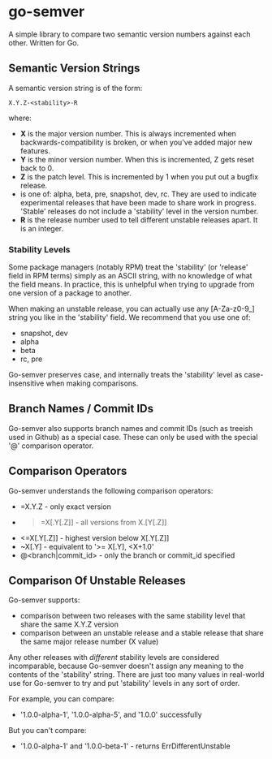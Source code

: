 # go-semver

A simple library to compare two semantic version numbers against each other. Written for Go.

## Semantic Version Strings

A semantic version string is of the form:

    X.Y.Z-<stability>-R

where:

* __X__ is the major version number. This is always incremented when backwards-compatibility is broken, or when you've added major new features.
* __Y__ is the minor version number. When this is incremented, Z gets reset back to 0.
* __Z__ is the patch level. This is incremented by 1 when you put out a bugfix release.
* __<stability>__ is one of: alpha, beta, pre, snapshot, dev, rc. They are used to indicate experimental releases that have been made to share work in progress. 'Stable' releases do not include a 'stability' level in the version number.
* __R__ is the release number used to tell different unstable releases apart. It is an integer.

### Stability Levels

Some package managers (notably RPM) treat the 'stability' (or 'release' field in RPM terms) simply as an ASCII string, with no knowledge of what the field means.  In practice, this is unhelpful when trying to upgrade from one version of a package to another.

When making an unstable release, you can actually use any [A-Za-z0-9_] string you like in the 'stability' field. We recommend that you use one of:

* snapshot, dev
* alpha
* beta
* rc, pre

Go-semver preserves case, and internally treats the 'stability' level as case-insensitive when making comparisons.

## Branch Names / Commit IDs

Go-semver also supports branch names and commit IDs (such as treeish used in Github) as a special case. These can only be used with the special '@' comparison operator.

## Comparison Operators

Go-semver understands the following comparison operators:

* =X.Y.Z - only exact version
* >=X[.Y[.Z]] - all versions from X.[Y[.Z]]
* <=X[.Y[.Z]] - highest version below X[.Y[.Z]]
* ~X[.Y] - equivalent to '>= X[.Y], <X+1.0'
* @<branch|commit_id> - only the branch or commit_id specified

## Comparison Of Unstable Releases

Go-semver supports:

* comparison between two releases with the same stability level that share the same X.Y.Z version
* comparison between an unstable release and a stable release that share the same major release number (X value)

Any other releases with _different_ stability levels are considered incomparable, because Go-semver doesn't assign any meaning to the contents of the 'stability' string.  There are just too many values in real-world use for Go-semver to try and put 'stability' levels in any sort of order.

For example, you can compare:

* '1.0.0-alpha-1', '1.0.0-alpha-5', and '1.0.0' successfully

But you can't compare:

* '1.0.0-alpha-1' and '1.0.0-beta-1' - returns ErrDifferentUnstable
